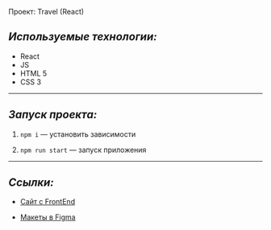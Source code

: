Проект: Travel (React)

## _Используемые технологии:_

- React
- JS
- HTML 5
- CSS 3

---

## _Запуск проекта:_

1. `npm i` — установить зависимости

2. `npm run start` — запуск приложения

---

## _Ссылки:_

- [Сайт с FrontEnd](https://batmanlittle.github.io/travel/)

- [Макеты в Figma ](https://www.figma.com/file/6doFNNXepkzolMs4usZlL1/MaxGraph-Youtube-marathon-1.0?type=design&node-id=0%3A1&t=Bn01sEmWhPsnDFLx-1)
